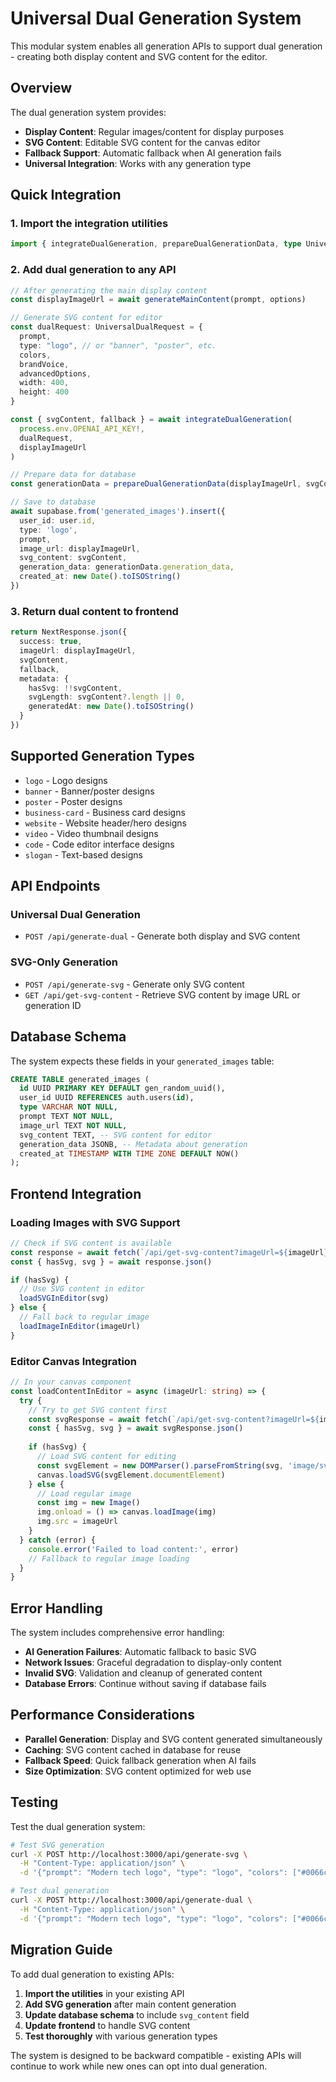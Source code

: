 # Universal Dual Generation System

This modular system enables all generation APIs to support dual generation - creating both display content and SVG content for the editor.

## Overview

The dual generation system provides:
- **Display Content**: Regular images/content for display purposes
- **SVG Content**: Editable SVG content for the canvas editor
- **Fallback Support**: Automatic fallback when AI generation fails
- **Universal Integration**: Works with any generation type

## Quick Integration

### 1. Import the integration utilities

```typescript
import { integrateDualGeneration, prepareDualGenerationData, type UniversalDualRequest } from "@/lib/dual-generation"
```

### 2. Add dual generation to any API

```typescript
// After generating the main display content
const displayImageUrl = await generateMainContent(prompt, options)

// Generate SVG content for editor
const dualRequest: UniversalDualRequest = {
  prompt,
  type: "logo", // or "banner", "poster", etc.
  colors,
  brandVoice,
  advancedOptions,
  width: 400,
  height: 400
}

const { svgContent, fallback } = await integrateDualGeneration(
  process.env.OPENAI_API_KEY!,
  dualRequest,
  displayImageUrl
)

// Prepare data for database
const generationData = prepareDualGenerationData(displayImageUrl, svgContent, fallback)

// Save to database
await supabase.from('generated_images').insert({
  user_id: user.id,
  type: 'logo',
  prompt,
  image_url: displayImageUrl,
  svg_content: svgContent,
  generation_data: generationData.generation_data,
  created_at: new Date().toISOString()
})
```

### 3. Return dual content to frontend

```typescript
return NextResponse.json({
  success: true,
  imageUrl: displayImageUrl,
  svgContent,
  fallback,
  metadata: {
    hasSvg: !!svgContent,
    svgLength: svgContent?.length || 0,
    generatedAt: new Date().toISOString()
  }
})
```

## Supported Generation Types

- `logo` - Logo designs
- `banner` - Banner/poster designs  
- `poster` - Poster designs
- `business-card` - Business card designs
- `website` - Website header/hero designs
- `video` - Video thumbnail designs
- `code` - Code editor interface designs
- `slogan` - Text-based designs

## API Endpoints

### Universal Dual Generation
- `POST /api/generate-dual` - Generate both display and SVG content

### SVG-Only Generation
- `POST /api/generate-svg` - Generate only SVG content
- `GET /api/get-svg-content` - Retrieve SVG content by image URL or generation ID

## Database Schema

The system expects these fields in your `generated_images` table:

```sql
CREATE TABLE generated_images (
  id UUID PRIMARY KEY DEFAULT gen_random_uuid(),
  user_id UUID REFERENCES auth.users(id),
  type VARCHAR NOT NULL,
  prompt TEXT NOT NULL,
  image_url TEXT NOT NULL,
  svg_content TEXT, -- SVG content for editor
  generation_data JSONB, -- Metadata about generation
  created_at TIMESTAMP WITH TIME ZONE DEFAULT NOW()
);
```

## Frontend Integration

### Loading Images with SVG Support

```typescript
// Check if SVG content is available
const response = await fetch(`/api/get-svg-content?imageUrl=${imageUrl}`)
const { hasSvg, svg } = await response.json()

if (hasSvg) {
  // Use SVG content in editor
  loadSVGInEditor(svg)
} else {
  // Fall back to regular image
  loadImageInEditor(imageUrl)
}
```

### Editor Canvas Integration

```typescript
// In your canvas component
const loadContentInEditor = async (imageUrl: string) => {
  try {
    // Try to get SVG content first
    const svgResponse = await fetch(`/api/get-svg-content?imageUrl=${imageUrl}`)
    const { hasSvg, svg } = await svgResponse.json()
    
    if (hasSvg) {
      // Load SVG content for editing
      const svgElement = new DOMParser().parseFromString(svg, 'image/svg+xml')
      canvas.loadSVG(svgElement.documentElement)
    } else {
      // Load regular image
      const img = new Image()
      img.onload = () => canvas.loadImage(img)
      img.src = imageUrl
    }
  } catch (error) {
    console.error('Failed to load content:', error)
    // Fallback to regular image loading
  }
}
```

## Error Handling

The system includes comprehensive error handling:

- **AI Generation Failures**: Automatic fallback to basic SVG
- **Network Issues**: Graceful degradation to display-only content
- **Invalid SVG**: Validation and cleanup of generated content
- **Database Errors**: Continue without saving if database fails

## Performance Considerations

- **Parallel Generation**: Display and SVG content generated simultaneously
- **Caching**: SVG content cached in database for reuse
- **Fallback Speed**: Quick fallback generation when AI fails
- **Size Optimization**: SVG content optimized for web use

## Testing

Test the dual generation system:

```bash
# Test SVG generation
curl -X POST http://localhost:3000/api/generate-svg \
  -H "Content-Type: application/json" \
  -d '{"prompt": "Modern tech logo", "type": "logo", "colors": ["#0066cc"]}'

# Test dual generation
curl -X POST http://localhost:3000/api/generate-dual \
  -H "Content-Type: application/json" \
  -d '{"prompt": "Modern tech logo", "type": "logo", "colors": ["#0066cc"]}'
```

## Migration Guide

To add dual generation to existing APIs:

1. **Import the utilities** in your existing API
2. **Add SVG generation** after main content generation
3. **Update database schema** to include `svg_content` field
4. **Update frontend** to handle SVG content
5. **Test thoroughly** with various generation types

The system is designed to be backward compatible - existing APIs will continue to work while new ones can opt into dual generation.




